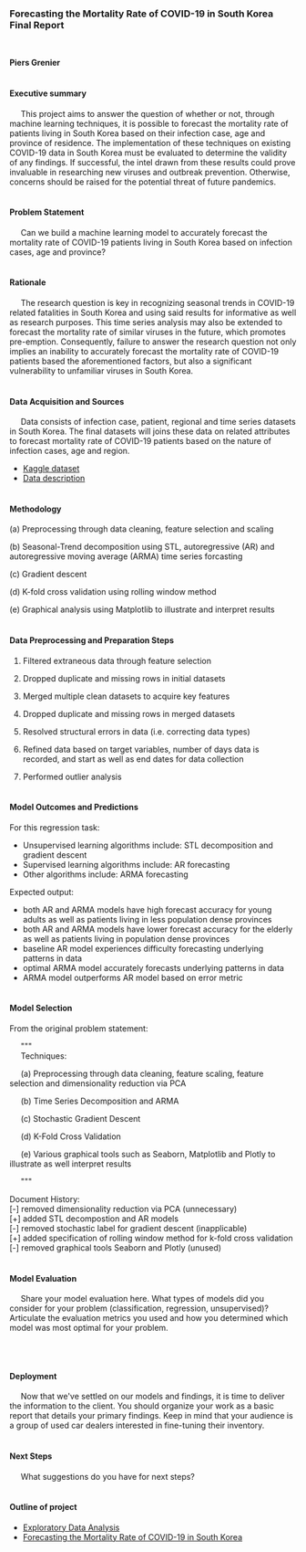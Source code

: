 ### Forecasting the Mortality Rate of COVID-19 in South Korea Final Report
<br>

**Piers Grenier**
<br><br>

#### Executive summary
&nbsp;&nbsp;&nbsp;&nbsp;&nbsp;This project aims to answer the question of whether or not, through machine learning techniques, it is possible to forecast the mortality rate of patients living in South Korea based on their infection case, age and province of residence. The implementation of these techniques on existing COVID-19 data in South Korea must be evaluated to determine the validity of any findings. If successful, the intel drawn from these results could prove invaluable in researching new viruses and outbreak prevention. Otherwise, concerns should be raised for the potential threat of future pandemics. 
<br><br>


#### Problem Statement
&nbsp;&nbsp;&nbsp;&nbsp;&nbsp;Can we build a machine learning model to accurately forecast the mortality rate of COVID-19 patients living in South Korea based on infection cases, age and province?
<br><br>


#### Rationale
&nbsp;&nbsp;&nbsp;&nbsp;&nbsp;The research question is key in recognizing seasonal trends in COVID-19 related fatalities in South Korea and using said results for informative as well as research purposes. This time series analysis may also be extended to forecast the mortality rate of similar viruses in the future, which promotes pre-emption. Consequently, failure to answer the research question not only implies an inability to accurately forecast the mortality rate of COVID-19 patients based the aforementioned factors, but also a significant vulnerability to unfamiliar viruses in South Korea.
<br><br>


#### Data Acquisition and Sources
&nbsp;&nbsp;&nbsp;&nbsp;&nbsp;Data consists of infection case, patient, regional and time series datasets in South Korea. The final datasets will joins these data on related attributes to forecast mortality rate of COVID-19 patients based on the nature of infection cases, age and region. 
- [Kaggle dataset](https://www.kaggle.com/datasets/kimjihoo/coronavirusdataset/data?select=Case.csv)
- [Data description](https://www.kaggle.com/code/kimjihoo/ds4c-what-is-this-dataset-detailed-description)
<br><br>


#### Methodology
(a) Preprocessing through data cleaning, feature selection and scaling

(b) Seasonal-Trend decomposition using STL, autoregressive (AR) and autoregressive moving average (ARMA) time series forcasting

(c) Gradient descent

(d) K-fold cross validation using rolling window method

(e) Graphical analysis using Matplotlib to illustrate and interpret results
<br><br>


#### Data Preprocessing and Preparation Steps
1. Filtered extraneous data through feature selection<br>

2. Dropped duplicate and missing rows in initial datasets<br>

3. Merged multiple clean datasets to acquire key features<br>

4. Dropped duplicate and missing rows in merged datasets<br>

5. Resolved structural errors in data (i.e. correcting data types)<br>

6. Refined data based on target variables, number of days data is recorded, and start as well as end dates for data collection<br>

7. Performed outlier analysis
<br><br>


#### Model Outcomes and Predictions
For this regression task:
- Unsupervised learning algorithms include: STL decomposition and gradient descent
- Supervised learning algorithms include: AR forecasting
- Other algorithms include: ARMA forecasting

Expected output:
- both AR and ARMA models have high forecast accuracy for young adults as well as patients living in less population dense provinces
- both AR and ARMA models have lower forecast accuracy for the elderly as well as patients living in population dense provinces
- baseline AR model experiences difficulty forecasting underlying patterns in data 
- optimal ARMA model accurately forecasts underlying patterns in data
- ARMA model outperforms AR model based on error metric
<br><br>


#### Model Selection
From the original problem statement:

&nbsp;&nbsp;&nbsp;&nbsp;&nbsp;"""
<br>&nbsp;&nbsp;&nbsp;&nbsp;&nbsp;Techniques:

&nbsp;&nbsp;&nbsp;&nbsp;&nbsp;(a) Preprocessing through data cleaning, feature scaling, feature selection and dimensionality reduction via PCA

&nbsp;&nbsp;&nbsp;&nbsp;&nbsp;(b) Time Series Decomposition and ARMA

&nbsp;&nbsp;&nbsp;&nbsp;&nbsp;(c) Stochastic Gradient Descent

&nbsp;&nbsp;&nbsp;&nbsp;&nbsp;(d) K-Fold Cross Validation

&nbsp;&nbsp;&nbsp;&nbsp;&nbsp;(e) Various graphical tools such as Seaborn, Matplotlib and Plotly to illustrate as well interpret results

&nbsp;&nbsp;&nbsp;&nbsp;&nbsp;"""

Document History:
<br>[-] removed dimensionality reduction via PCA (unnecessary)
<br>[+] added STL decompostion and AR models
<br>[-] removed stochastic label for gradient descent (inapplicable)
<br>[+] added specification of rolling window method for k-fold cross validation
<br>[-] removed graphical tools Seaborn and Plotly (unused)
<br><br>


#### Model Evaluation
&nbsp;&nbsp;&nbsp;&nbsp;&nbsp;Share your model evaluation here. What types of models did you consider for your problem (classification, regression, unsupervised)?  Articulate the evaluation metrics you used and how you determined which model was most optimal for your problem.


<br><br>


#### Deployment
&nbsp;&nbsp;&nbsp;&nbsp;&nbsp;Now that we've settled on our models and findings, it is time to deliver the information to the client.  You should organize your work as a basic report that details your primary findings.  Keep in mind that your audience is a group of used car dealers interested in fine-tuning their inventory.
<br><br>


#### Next Steps
&nbsp;&nbsp;&nbsp;&nbsp;&nbsp;What suggestions do you have for next steps?
<br><br>


#### Outline of project
- [Exploratory Data Analysis](https://github.com/piersgrenier/Exploratory-Data-Analysis/blob/main/EDA.ipynb)
- [Forecasting the Mortality Rate of COVID-19 in South Korea]()

